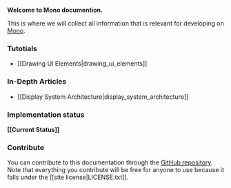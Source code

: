 <!-- --- title: Developer Documentation : Mono -->

**Welcome to Mono documention.**

This is where we will collect all information that is relevant for developing
on [Mono](http://openmono.com).

### Tutotials

 * [[Drawing UI Elements|drawing_ui_elements]]

### In-Depth Articles

 * [[Display System Architecture|display_system_architecture]]
 
### Implementation status

**[[Current Status]]**


### Contribute

You can contribute to this documentation through the
[GitHub repository](https://github.com/getopenmono/monodocs).
Note that everything you contribute will be free for anyone to use because
it falls under the [[site license|LICENSE.txt]].
